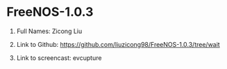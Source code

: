 # FreeNOS-1.0.3

1. Full Names: Zicong Liu

2. Link to Github: https://github.com/liuzicong98/FreeNOS-1.0.3/tree/wait

3. Link to screencast: evcupture
